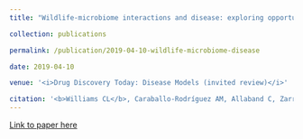 ```yaml
---
title: "Wildlife-microbiome interactions and disease: exploring opportunities for disease mitigation across ecological scales"

collection: publications

permalink: /publication/2019-04-10-wildlife-microbiome-disease

date: 2019-04-10

venue: '<i>Drug Discovery Today: Disease Models (invited review)</i>'

citation: '<b>Williams CL</b>, Caraballo-Rodríguez AM, Allaband C, Zarrinpar A, Knight R, Gauglitz JM (2019). Wildlife-microbiome interactions and disease: exploring opportunities for disease mitigation across ecological scales, Drug Discovery Today: Disease Models, 28: 105-115.'
---
```


[Link to paper here](https://doi.org/10.1016/j.ddmod.2019.08.012)
